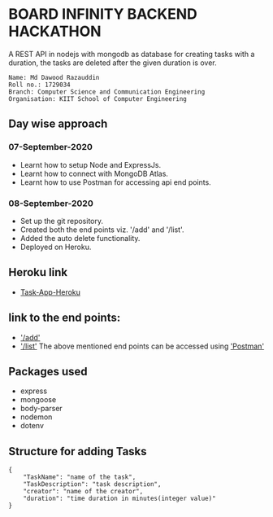 
# BOARD INFINITY BACKEND HACKATHON

A REST API in nodejs with mongodb as database for creating tasks with a duration, the tasks are deleted after the given duration is over.

```
Name: Md Dawood Razauddin
Roll no.: 1729034
Branch: Computer Science and Communication Engineering
Organisation: KIIT School of Computer Engineering
```

## Day wise approach

### 07-September-2020
* Learnt how to setup Node and ExpressJs.
* Learnt how to connect with MongoDB Atlas.
* Learnt how to use Postman for accessing api end points.

### 08-September-2020
* Set up the git repository.
* Created both the end points viz. '/add' and '/list'.
* Added the auto delete functionality.
* Deployed on Heroku.

## Heroku link
* [Task-App-Heroku](https://board-infinity.herokuapp.com/)

## link to the end points:
* ['/add'](https://board-infinity.herokuapp.com/add)
* ['/list'](https://board-infinity.herokuapp.com/list)
The above mentioned end points can be accessed using ['Postman'](https://www.postman.com/)

## Packages used
* express
* mongoose
* body-parser
* nodemon
* dotenv

## Structure for adding Tasks
```
{
    "TaskName": "name of the task",
    "TaskDescription": "task description",
    "creator": "name of the creator",
    "duration": "time duration in minutes(integer value)"
}
```
